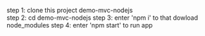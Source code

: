 step 1: clone this project demo-mvc-nodejs  
step 2: cd demo-mvc-nodejs
step 3: enter 'npm i' to that dowload node_modules
step 4: enter 'npm start' to run app
